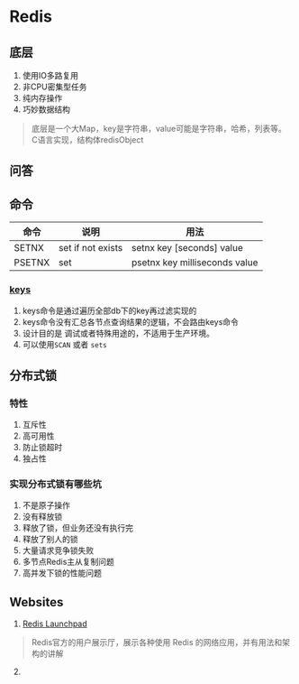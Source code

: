 # Redis

## 底层
1. 使用IO多路复用
2. 非CPU密集型任务
3. 纯内存操作
4. 巧妙数据结构

> 底层是一个大Map，key是字符串，value可能是字符串，哈希，列表等。
> C语言实现，结构体redisObject

## 问答


## 命令

| 命令   | 说明              | 用法                          |
| ------ | ----------------- | ----------------------------- |
| SETNX  | set if not exists | setnx key [seconds] value     |
| PSETNX | set               | psetnx key milliseconds value |



### [keys](https://redis.io/commands/keys/)
1. keys命令是通过遍历全部db下的key再过滤实现的
2. keys命令没有汇总各节点查询结果的逻辑，不会路由keys命令
3. 设计目的是 调试或者特殊用途的，不适用于生产环境。
4. 可以使用``SCAN`` 或者 ``sets``


## 分布式锁

### 特性

1. 互斥性
2. 高可用性
3. 防止锁超时
4. 独占性

### 实现分布式锁有哪些坑
1. 不是原子操作
2. 没有释放锁
3. 释放了锁，但业务还没有执行完
4. 释放了别人的锁
5. 大量请求竞争锁失败
6. 多节点Redis主从复制问题
7. 高并发下锁的性能问题



## Websites

1. [Redis Launchpad](https://launchpad.redis.com/)
> Redis官方的用户展示厅，展示各种使用 Redis 的网络应用，并有用法和架构的讲解
2. 